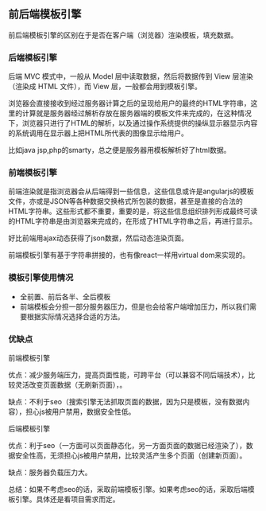 ## 前后端模板引擎
前后端模板引擎的区别在于是否在客户端（浏览器）渲染模板，填充数据。


### 后端模板引擎
后端 MVC 模式中，一般从 Model 层中读取数据，然后将数据传到 View 层渲染（渲染成 HTML 文件），而 View 层，一般都会用到模板引擎。

浏览器会直接接收到经过服务器计算之后的呈现给用户的最终的HTML字符串，这里的计算就是服务器经过解析存放在服务器端的模板文件来完成的，在这种情况下，浏览器只进行了HTML的解析，以及通过操作系统提供的操纵显示器显示内容的系统调用在显示器上把HTML所代表的图像显示给用户。

比如java jsp,php的smarty，总之便是服务器用模板解析好了html数据。

### 前端模板引擎
前端渲染就是指浏览器会从后端得到一些信息，这些信息或许是angularjs的模板文件，亦或是JSON等各种数据交换格式所包装的数据，甚至是直接的合法的HTML字符串。这些形式都不重要，重要的是，将这些信息组织排列形成最终可读的HTML字符串是由浏览器来完成的，在形成了HTML字符串之后，再进行显示。

好比前端用ajax动态获得了json数据，然后动态渲染页面。

前端模板引擎有基于字符串拼接的，也有像react一样用virtual dom来实现的。

### 模板引擎使用情况
- 全前置、前后各半、全后模板
- 前端模板会分担一部分服务器压力，但是也会给客户端增加压力，所以我们需要根据实际情况选择合适的方法。

### 优缺点
前端模板引擎

优点：减少服务端压力，提高页面性能，可跨平台（可以兼容不同后端技术），比较灵活改变页面数据（无刷新页面），。

缺点：不利于seo（搜索引擎无法抓取页面的数据，因为只是模板，没有数据内容），担心js被用户禁用，数据安全性低。

后端模板引擎

优点：利于seo（一方面可以页面静态化，另一方面页面的数据已经渲染了），数据安全性高，无须担心js被用户禁用，比较灵活产生多个页面（创建新页面）。

缺点：服务器负载压力大。


总结：如果不考虑seo的话，采取前端模板引擎。如果考虑seo的话，采取后端模板引擎。具体还是看项目需求而定。